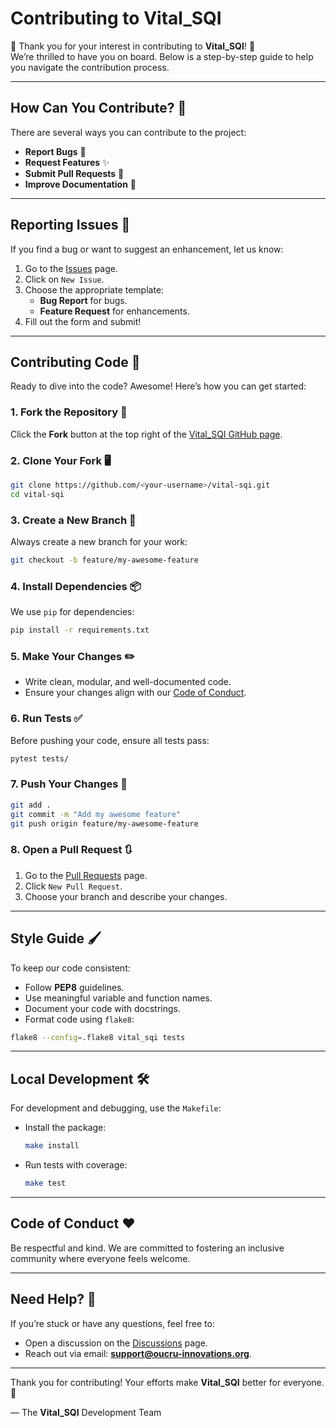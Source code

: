 
# Contributing to Vital_SQI

🎉 Thank you for your interest in contributing to **Vital_SQI**! 🎉  
We’re thrilled to have you on board. Below is a step-by-step guide to help you navigate the contribution process.

---

## How Can You Contribute? 🤔

There are several ways you can contribute to the project:
- **Report Bugs** 🐛
- **Request Features** ✨
- **Submit Pull Requests** 🔧
- **Improve Documentation** 📖

---

## Reporting Issues 🐞

If you find a bug or want to suggest an enhancement, let us know:
1. Go to the [Issues](https://github.com/Oucru-Innovations/vital-sqi/issues) page.
2. Click on `New Issue`.
3. Choose the appropriate template:
   - **Bug Report** for bugs.
   - **Feature Request** for enhancements.
4. Fill out the form and submit!

---

## Contributing Code 🔨

Ready to dive into the code? Awesome! Here’s how you can get started:

### 1. Fork the Repository 🍴
Click the **Fork** button at the top right of the [Vital_SQI GitHub page](https://github.com/Oucru-Innovations/vital-sqi).

### 2. Clone Your Fork 🖥️
```bash
git clone https://github.com/<your-username>/vital-sqi.git
cd vital-sqi
```

### 3. Create a New Branch 🌿
Always create a new branch for your work:
```bash
git checkout -b feature/my-awesome-feature
```

### 4. Install Dependencies 📦
We use `pip` for dependencies:
```bash
pip install -r requirements.txt
```

### 5. Make Your Changes ✏️
- Write clean, modular, and well-documented code.
- Ensure your changes align with our [Code of Conduct](#code-of-conduct).

### 6. Run Tests ✅
Before pushing your code, ensure all tests pass:
```bash
pytest tests/
```

### 7. Push Your Changes 🚀
```bash
git add .
git commit -m "Add my awesome feature"
git push origin feature/my-awesome-feature
```

### 8. Open a Pull Request 🔃
1. Go to the [Pull Requests](https://github.com/Oucru-Innovations/vital-sqi/pulls) page.
2. Click `New Pull Request`.
3. Choose your branch and describe your changes.

---

## Style Guide 🖌️

To keep our code consistent:
- Follow **PEP8** guidelines.
- Use meaningful variable and function names.
- Document your code with docstrings.
- Format code using `flake8`:
```bash
flake8 --config=.flake8 vital_sqi tests
```

---

## Local Development 🛠️

For development and debugging, use the `Makefile`:
- Install the package:
  ```bash
  make install
  ```
- Run tests with coverage:
  ```bash
  make test
  ```

---

## Code of Conduct ❤️

Be respectful and kind. We are committed to fostering an inclusive community where everyone feels welcome.

---

## Need Help? 🤝

If you’re stuck or have any questions, feel free to:
- Open a discussion on the [Discussions](https://github.com/Oucru-Innovations/vital-sqi/discussions) page.
- Reach out via email: **support@oucru-innovations.org**.

---

Thank you for contributing! Your efforts make **Vital_SQI** better for everyone. 🚀

— The **Vital_SQI** Development Team
